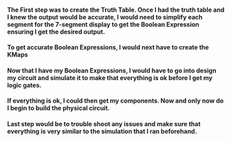 #### The First step was to create the Truth Table. Once I had the truth table and I knew the output would be accurate, I would need to simplify each segment for the 7-segment display to get the Boolean Expression ensuring I get the desired output.
#### To get accurate Boolean Expressions, I would next have to create the KMaps

#### Now that I have my Boolean Expressions, I would have to go into design my circuit and simulate it to make that everything is ok before I get my logic gates.
#### If everything is ok, I could then get my components. Now and only now do I begin to build the physical circuit.
#### Last step would be to trouble shoot any issues and make sure that everything is very similar to the simulation that I ran beforehand.


